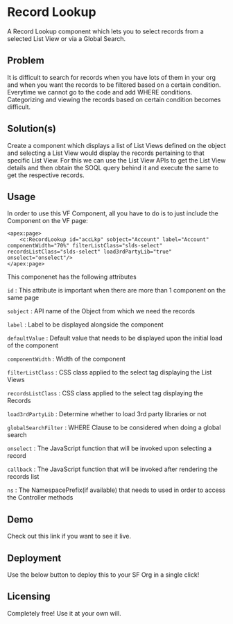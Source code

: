 # Record Lookup
A Record Lookup component which lets you to select records from a selected List View or via a Global Search.

## Problem
It is difficult to search for records when you have lots of them in your org and when you want the records to be filtered based on a certain condition. Everytime we cannot go to the code and add WHERE conditions. Categorizing and viewing the records based on certain condition becomes difficult.

## Solution(s)
Create a component which displays a list of List Views defined on the object and selecting a List View would display the records pertaining to that specific List View. For this we can use the List View APIs to get the List View details and then obtain the SOQL query behind it and execute the same to get the respective records.

## Usage
In order to use this VF Component, all you have to do is to just include the Component on the VF page:
```
<apex:page>
    <c:RecordLookup id="accLkp" sobject="Account" label="Account" componentWidth="70%" filterListClass="slds-select" recordsListClass="slds-select" load3rdPartyLib="true" onselect="onselect"/>
</apex:page>
```

This componenet has the following attributes

  `id`                  : This attribute is important when there are more than 1 component on the same page

  `sobject`             : API name of the Object from which we need the records

  `label`               : Label to be displayed alongside the component

  `defaultValue`        : Default value that needs to be displayed upon the initial load of the component

  `componentWidth`      : Width of the component

  `filterListClass`     : CSS class applied to the select tag displaying the List Views

  `recordsListClass`    : CSS class applied to the select tag displaying the Records

  `load3rdPartyLib`     : Determine whether to load 3rd party libraries or not

  `globalSearchFilter`  : WHERE Clause to be considered when doing a global search

  `onselect`            : The JavaScript function that will be invoked upon selecting a record

  `callback`            : The JavaScript function that will be invoked after rendering the records list

  `ns`                  : The NamespacePrefix(if available) that needs to used in order to access the Controller methods

## Demo
Check out this link if you want to see it live.


## Deployment
Use the below button to deploy this to your SF Org in a single click! 

## Licensing
Completely free! Use it at your own will.
